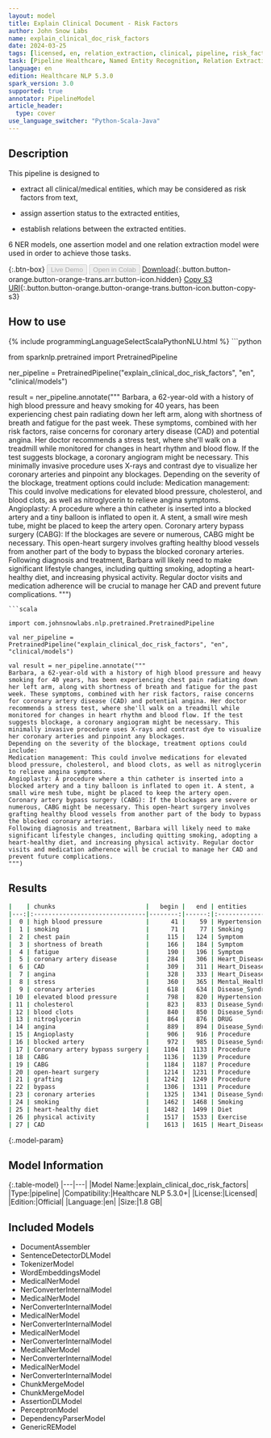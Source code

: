```yaml
---
layout: model
title: Explain Clinical Document - Risk Factors
author: John Snow Labs
name: explain_clinical_doc_risk_factors
date: 2024-03-25
tags: [licensed, en, relation_extraction, clinical, pipeline, risk_factors, ner, assertion]
task: [Pipeline Healthcare, Named Entity Recognition, Relation Extraction, Assertion Status]
language: en
edition: Healthcare NLP 5.3.0
spark_version: 3.0
supported: true
annotator: PipelineModel
article_header:
  type: cover
use_language_switcher: "Python-Scala-Java"
---
```


## Description

This pipeline is designed to

- extract all clinical/medical entities, which may be considered as risk factors from text,

- assign assertion status to the extracted entities,

- establish relations between the extracted entities.

6 NER models, one assertion model and one relation extraction model were used in order to achieve those tasks.

{:.btn-box}
<button class="button button-orange" disabled>Live Demo</button>
<button class="button button-orange" disabled>Open in Colab</button>
[Download](https://s3.amazonaws.com/auxdata.johnsnowlabs.com/clinical/models/explain_clinical_doc_risk_factors_en_5.3.0_3.0_1711373987295.zip){:.button.button-orange.button-orange-trans.arr.button-icon.hidden}
[Copy S3 URI](s3://auxdata.johnsnowlabs.com/clinical/models/explain_clinical_doc_risk_factors_en_5.3.0_3.0_1711373987295.zip){:.button.button-orange.button-orange-trans.button-icon.button-copy-s3}

## How to use



<div class="tabs-box" markdown="1">
{% include programmingLanguageSelectScalaPythonNLU.html %}
```python

from sparknlp.pretrained import PretrainedPipeline

ner_pipeline = PretrainedPipeline("explain_clinical_doc_risk_factors", "en", "clinical/models")

result = ner_pipeline.annotate("""
Barbara, a 62-year-old with a history of high blood pressure and heavy smoking for 40 years, has been experiencing chest pain radiating down her left arm, along with shortness of breath and fatigue for the past week. These symptoms, combined with her risk factors, raise concerns for coronary artery disease (CAD) and potential angina. Her doctor recommends a stress test, where she'll walk on a treadmill while monitored for changes in heart rhythm and blood flow. If the test suggests blockage, a coronary angiogram might be necessary. This minimally invasive procedure uses X-rays and contrast dye to visualize her coronary arteries and pinpoint any blockages.
Depending on the severity of the blockage, treatment options could include:
Medication management: This could involve medications for elevated blood pressure, cholesterol, and blood clots, as well as nitroglycerin to relieve angina symptoms.
Angioplasty: A procedure where a thin catheter is inserted into a blocked artery and a tiny balloon is inflated to open it. A stent, a small wire mesh tube, might be placed to keep the artery open.
Coronary artery bypass surgery (CABG): If the blockages are severe or numerous, CABG might be necessary. This open-heart surgery involves grafting healthy blood vessels from another part of the body to bypass the blocked coronary arteries.
Following diagnosis and treatment, Barbara will likely need to make significant lifestyle changes, including quitting smoking, adopting a heart-healthy diet, and increasing physical activity. Regular doctor visits and medication adherence will be crucial to manage her CAD and prevent future complications.
""")

```
```scala

import com.johnsnowlabs.nlp.pretrained.PretrainedPipeline

val ner_pipeline = PretrainedPipeline("explain_clinical_doc_risk_factors", "en", "clinical/models")

val result = ner_pipeline.annotate("""
Barbara, a 62-year-old with a history of high blood pressure and heavy smoking for 40 years, has been experiencing chest pain radiating down her left arm, along with shortness of breath and fatigue for the past week. These symptoms, combined with her risk factors, raise concerns for coronary artery disease (CAD) and potential angina. Her doctor recommends a stress test, where she'll walk on a treadmill while monitored for changes in heart rhythm and blood flow. If the test suggests blockage, a coronary angiogram might be necessary. This minimally invasive procedure uses X-rays and contrast dye to visualize her coronary arteries and pinpoint any blockages.
Depending on the severity of the blockage, treatment options could include:
Medication management: This could involve medications for elevated blood pressure, cholesterol, and blood clots, as well as nitroglycerin to relieve angina symptoms.
Angioplasty: A procedure where a thin catheter is inserted into a blocked artery and a tiny balloon is inflated to open it. A stent, a small wire mesh tube, might be placed to keep the artery open.
Coronary artery bypass surgery (CABG): If the blockages are severe or numerous, CABG might be necessary. This open-heart surgery involves grafting healthy blood vessels from another part of the body to bypass the blocked coronary arteries.
Following diagnosis and treatment, Barbara will likely need to make significant lifestyle changes, including quitting smoking, adopting a heart-healthy diet, and increasing physical activity. Regular doctor visits and medication adherence will be crucial to manage her CAD and prevent future complications.
""")

```
</div>

## Results

```bash
|    | chunks                         |   begin |   end | entities                  |
|---:|:-------------------------------|--------:|------:|:--------------------------|
|  0 | high blood pressure            |      41 |    59 | Hypertension              |
|  1 | smoking                        |      71 |    77 | Smoking                   |
|  2 | chest pain                     |     115 |   124 | Symptom                   |
|  3 | shortness of breath            |     166 |   184 | Symptom                   |
|  4 | fatigue                        |     190 |   196 | Symptom                   |
|  5 | coronary artery disease        |     284 |   306 | Heart_Disease             |
|  6 | CAD                            |     309 |   311 | Heart_Disease             |
|  7 | angina                         |     328 |   333 | Heart_Disease             |
|  8 | stress                         |     360 |   365 | Mental_Health             |
|  9 | coronary arteries              |     618 |   634 | Disease_Syndrome_Disorder |
| 10 | elevated blood pressure        |     798 |   820 | Hypertension              |
| 11 | cholesterol                    |     823 |   833 | Disease_Syndrome_Disorder |
| 12 | blood clots                    |     840 |   850 | Disease_Syndrome_Disorder |
| 13 | nitroglycerin                  |     864 |   876 | DRUG                      |
| 14 | angina                         |     889 |   894 | Disease_Syndrome_Disorder |
| 15 | Angioplasty                    |     906 |   916 | Procedure                 |
| 16 | blocked artery                 |     972 |   985 | Disease_Syndrome_Disorder |
| 17 | Coronary artery bypass surgery |    1104 |  1133 | Procedure                 |
| 18 | CABG                           |    1136 |  1139 | Procedure                 |
| 19 | CABG                           |    1184 |  1187 | Procedure                 |
| 20 | open-heart surgery             |    1214 |  1231 | Procedure                 |
| 21 | grafting                       |    1242 |  1249 | Procedure                 |
| 22 | bypass                         |    1306 |  1311 | Procedure                 |
| 23 | coronary arteries              |    1325 |  1341 | Disease_Syndrome_Disorder |
| 24 | smoking                        |    1462 |  1468 | Smoking                   |
| 25 | heart-healthy diet             |    1482 |  1499 | Diet                      |
| 26 | physical activity              |    1517 |  1533 | Exercise                  |
| 27 | CAD                            |    1613 |  1615 | Heart_Disease             |
```

{:.model-param}
## Model Information

{:.table-model}
|---|---|
|Model Name:|explain_clinical_doc_risk_factors|
|Type:|pipeline|
|Compatibility:|Healthcare NLP 5.3.0+|
|License:|Licensed|
|Edition:|Official|
|Language:|en|
|Size:|1.8 GB|

## Included Models

- DocumentAssembler
- SentenceDetectorDLModel
- TokenizerModel
- WordEmbeddingsModel
- MedicalNerModel
- NerConverterInternalModel
- MedicalNerModel
- NerConverterInternalModel
- MedicalNerModel
- NerConverterInternalModel
- MedicalNerModel
- NerConverterInternalModel
- MedicalNerModel
- NerConverterInternalModel
- MedicalNerModel
- NerConverterInternalModel
- ChunkMergeModel
- ChunkMergeModel
- AssertionDLModel
- PerceptronModel
- DependencyParserModel
- GenericREModel